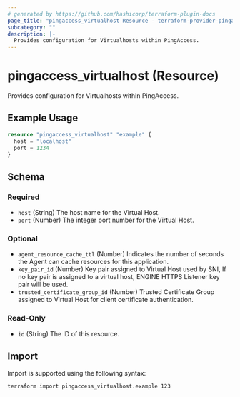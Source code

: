 ```yaml
---
# generated by https://github.com/hashicorp/terraform-plugin-docs
page_title: "pingaccess_virtualhost Resource - terraform-provider-pingaccess"
subcategory: ""
description: |-
  Provides configuration for Virtualhosts within PingAccess.
---
```


# pingaccess_virtualhost (Resource)

Provides configuration for Virtualhosts within PingAccess.

## Example Usage

```terraform
resource "pingaccess_virtualhost" "example" {
  host = "localhost"
  port = 1234
}
```

<!-- schema generated by tfplugindocs -->
## Schema

### Required

- `host` (String) The host name for the Virtual Host.
- `port` (Number) The integer port number for the Virtual Host.

### Optional

- `agent_resource_cache_ttl` (Number) Indicates the number of seconds the Agent can cache resources for this application.
- `key_pair_id` (Number) Key pair assigned to Virtual Host used by SNI, If no key pair is assigned to a virtual host, ENGINE HTTPS Listener key pair will be used.
- `trusted_certificate_group_id` (Number) Trusted Certificate Group assigned to Virtual Host for client certificate authentication.

### Read-Only

- `id` (String) The ID of this resource.

## Import

Import is supported using the following syntax:

```shell
terraform import pingaccess_virtualhost.example 123
```
